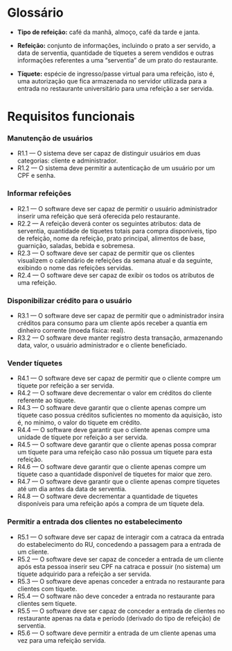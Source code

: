 # Glossário

- **Tipo de refeição:** café da manhã, almoço, café da tarde e janta.

- **Refeição:** conjunto de informações, incluindo o prato a ser servido, a data de serventia, quantidade de tíquetes a serem vendidos e outras informações referentes a uma “serventia” de um prato do restaurante.

- **Tíquete:** espécie de ingresso/passe virtual para uma refeição, isto é, uma autorização que fica armazenada no servidor utilizada para a entrada no restaurante universitário para uma refeição a ser servida.

# Requisitos funcionais

### Manutenção de usuários

- R1.1 — O sistema deve ser capaz de distinguir usuários em duas categorias: cliente e administrador.
- R1.2 — O sistema deve permitir a autenticação de um usuário por um CPF e senha.

### Informar refeições

- R2.1 — O software deve ser capaz de permitir o usuário administrador inserir uma refeição que será oferecida pelo restaurante.
- R2.2 — A refeição deverá conter os seguintes atributos: data de serventia, quantidade de tíquetes totais para compra disponíveis, tipo de refeição, nome da refeição, prato principal, alimentos de base, guarnição, saladas, bebida e sobremesa.
- R2.3 — O software deve ser capaz de permitir que os clientes visualizem o calendário de refeições da semana atual e da seguinte, exibindo o nome das refeições servidas.
- R2.4 — O software deve ser capaz de exibir os todos os atributos de uma refeição.

### Disponibilizar crédito para o usuário

- R3.1 — O software deve ser capaz de permitir que o administrador insira créditos para consumo para um cliente após receber a quantia em dinheiro corrente (moeda física: real).
- R3.2 — O software deve manter registro desta transação, armazenando data, valor, o usuário administrador e o cliente beneficiado.

### Vender tíquetes

- R4.1 — O software deve ser capaz de permitir que o cliente compre um tíquete por refeição a ser servida.
- R4.2 — O software deve decrementar o valor em créditos do cliente referente ao tíquete.
- R4.3 — O software deve garantir que o cliente apenas compre um tíquete caso possua créditos suficientes no momento da aquisição, isto é, no mínimo, o valor do tíquete em crédito.
- R4.4 — O software deve garantir que o cliente apenas compre uma unidade de tíquete por refeição a ser servida.
- R4.5 — O software deve garantir que o cliente apenas possa comprar um tíquete para uma refeição caso não possua um tíquete para esta refeição.
- R4.6 — O software deve garantir que o cliente apenas compre um tíquete caso a quantidade disponível de tíquetes for maior que zero.
- R4.7 — O software deve garantir que o cliente apenas compre tíquetes até um dia antes da data de serventia.
- R4.8 — O software deve decrementar a quantidade de tíquetes disponíveis para uma refeição após a compra de um tíquete dela.

### Permitir a entrada dos clientes no estabelecimento

- R5.1 — O software deve ser capaz de interagir com a catraca da entrada do estabelecimento do RU, concedendo a passagem para a entrada de um cliente.
- R5.2 — O software deve ser capaz de conceder a entrada de um cliente após esta pessoa inserir seu CPF na catraca e possuir (no sistema) um tíquete adquirido para a refeição a ser servida.
- R5.3 — O software deve apenas conceder a entrada no restaurante para clientes com tíquete.
- R5.4 — O software não deve conceder a entrada no restaurante para clientes sem tíquete.
- R5.5 — O software deve ser capaz de conceder a entrada de clientes no restaurante apenas na data e período (derivado do tipo de refeição) de serventia.
- R5.6 — O software deve permitir a entrada de um cliente apenas uma vez para uma refeição servida.
